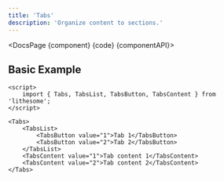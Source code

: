 ```yaml
---
title: 'Tabs'
description: 'Organize content to sections.'
---
```


<script>
	import {DocsPage} from '$site/index.ts';

	import componentAPI from './api';
	import {default as component} from './component.svelte';
	import {default as code} from './component.svelte?raw';
</script>

<DocsPage {component} {code} {componentAPI}>

## Basic Example

```svelte
<script>
	import { Tabs, TabsList, TabsButton, TabsContent } from 'lithesome';
</script>

<Tabs>
	<TabsList>
		<TabsButton value="1">Tab 1</TabsButton>
		<TabsButton value="2">Tab 2</TabsButton>
	</TabsList>
	<TabsContent value="1">Tab content 1</TabsContent>
	<TabsContent value="2">Tab content 2</TabsContent>
</Tabs>
```

</DocsPage>

